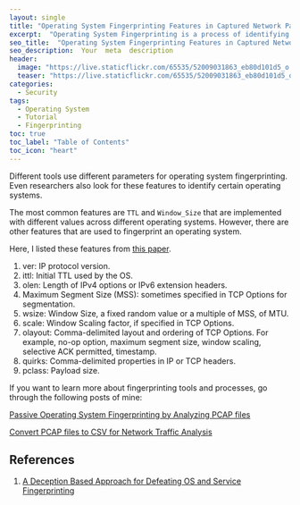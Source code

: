 ```yaml
---
layout: single
title: "Operating System Fingerprinting Features in Captured Network Packets"
excerpt:  "Operating System Fingerprinting is a process of identifying the type of operating system running on a remote machine by analyzing the packets captured on the network. It can be useful for network administrators, security researchers, and attackers. In this blog post, we will explore the different features used for operating system fingerprinting in captured network packets."
seo_title:  "Operating System Fingerprinting Features in Captured Network Packets"
seo_description:  Your  meta  description
header:
  image: "https://live.staticflickr.com/65535/52009031863_eb80d101d5_o.png"
  teaser: "https://live.staticflickr.com/65535/52009031863_eb80d101d5_o.png"
categories:
  - Security
tags:
  - Operating System
  - Tutorial
  - Fingerprinting
toc: true
toc_label: "Table of Contents"
toc_icon: "heart"
---
```




Different tools use different parameters for operating system fingerprinting. Even researchers also look for these features to identify certain operating systems.

The most common features are `TTL` and `Window_Size` that are implemented with different values across different operating systems. However, there are other features that are used to fingerprint an operating system.

Here, I listed these features from [this paper](https://ieeexplore.ieee.org/document/7346842).

1) ver: IP protocol version.
2) ittl: Initial TTL used by the OS.
3) olen: Length of IPv4 options or IPv6 extension headers.
4)  Maximum Segment Size (MSS): sometimes specified in TCP
Options for segmentation.
5) wsize: Window Size, a fixed random value or a
multiple of MSS, of MTU.
6) scale: Window Scaling factor, if specified in TCP Options.
7) olayout: Comma-delimited layout and ordering of TCP
Options. For example,
no-op option, maximum segment size, window scaling,
selective ACK permitted, timestamp.
8) quirks: Comma-delimited properties in IP or
TCP headers.
9) pclass: Payload size.

If you want to learn more about fingerprinting tools and processes, go through the following posts of mine:

[Passive Operating System Fingerprinting by Analyzing PCAP files](https://shantoroy.com/security/operating-system-fingerprinting/)

[Convert PCAP files to CSV for Network Traffic Analysis](https://shantoroy.com/networking/convert-pcap-to-csv-using-tshark/)

## References
1. [A Deception Based Approach for Defeating OS and Service Fingerprinting](https://ieeexplore.ieee.org/document/7346842)
<!--stackedit_data:
eyJoaXN0b3J5IjpbMTQyNjY1ODY1MCwtOTY5NDY5ODE3XX0=
-->